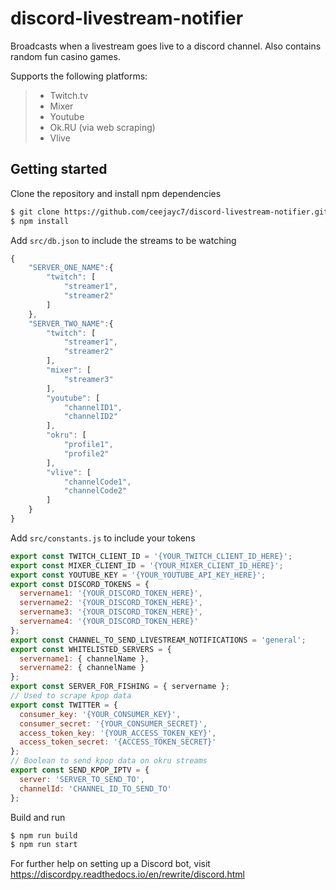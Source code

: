 ﻿# discord-livestream-notifier

Broadcasts when a livestream goes live to a discord channel. Also contains random fun casino games.

Supports the following platforms:

> - Twitch.tv
> - Mixer
> - Youtube
> - Ok.RU (via web scraping)
> - Vlive

## Getting started

Clone the repository and install npm dependencies

```bash
$ git clone https://github.com/ceejayc7/discord-livestream-notifier.git
$ npm install
```

Add `src/db.json` to include the streams to be watching

```js
{
    "SERVER_ONE_NAME":{
        "twitch": [
            "streamer1",
            "streamer2"
        ]
    },
    "SERVER_TWO_NAME":{
        "twitch": [
            "streamer1",
            "streamer2"
        ],
        "mixer": [
            "streamer3"
        ],
        "youtube": [
            "channelID1",
            "channelID2"
        ],
        "okru": [
            "profile1",
            "profile2"
        ],
        "vlive": [
            "channelCode1",
            "channelCode2"
        ]
    }
}
```

Add `src/constants.js` to include your tokens

```js
export const TWITCH_CLIENT_ID = '{YOUR_TWITCH_CLIENT_ID_HERE}';
export const MIXER_CLIENT_ID = '{YOUR_MIXER_CLIENT_ID_HERE}';
export const YOUTUBE_KEY = '{YOUR_YOUTUBE_API_KEY_HERE}';
export const DISCORD_TOKENS = {
  servername1: '{YOUR_DISCORD_TOKEN_HERE}',
  servername2: '{YOUR_DISCORD_TOKEN_HERE}',
  servername3: '{YOUR_DISCORD_TOKEN_HERE}',
  servername4: '{YOUR_DISCORD_TOKEN_HERE}'
};
export const CHANNEL_TO_SEND_LIVESTREAM_NOTIFICATIONS = 'general';
export const WHITELISTED_SERVERS = {
  servername1: { channelName },
  servername2: { channelName }
};
export const SERVER_FOR_FISHING = { servername };
// Used to scrape kpop data
export const TWITTER = {
  consumer_key: '{YOUR_CONSUMER_KEY}',
  consumer_secret: '{YOUR_CONSUMER_SECRET}',
  access_token_key: '{YOUR_ACCESS_TOKEN_KEY}',
  access_token_secret: '{ACCESS_TOKEN_SECRET}'
};
// Boolean to send kpop data on okru streams
export const SEND_KPOP_IPTV = {
  server: 'SERVER_TO_SEND_TO',
  channelId: 'CHANNEL_ID_TO_SEND_TO'
};
```

Build and run

```bash
$ npm run build
$ npm run start
```

For further help on setting up a Discord bot, visit https://discordpy.readthedocs.io/en/rewrite/discord.html
